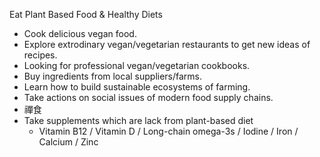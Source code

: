 Eat Plant Based Food & Healthy Diets
- Cook delicious vegan food.
- Explore extrodinary vegan/vegetarian restaurants to get new ideas of recipes.
- Looking for professional vegan/vegetarian cookbooks.  
- Buy ingredients from local suppliers/farms.
- Learn how to build sustainable ecosystems of farming.
- Take actions on social issues of modern food supply chains.   
- 禪食
- Take supplements which are lack from plant-based diet
  - Vitamin B12 / Vitamin D / Long-chain omega-3s / Iodine / Iron / Calcium / Zinc

